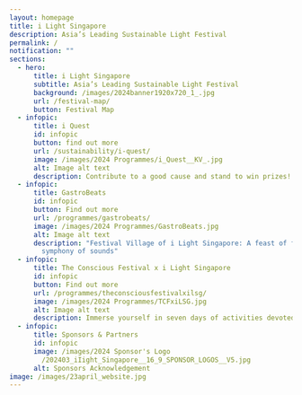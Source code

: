 ```yaml
---
layout: homepage
title: i Light Singapore
description: Asia’s Leading Sustainable Light Festival
permalink: /
notification: ""
sections:
  - hero:
      title: i Light Singapore
      subtitle: Asia’s Leading Sustainable Light Festival
      background: /images/2024banner1920x720_1_.jpg
      url: /festival-map/
      button: Festival Map
  - infopic:
      title: i Quest
      id: infopic
      button: find out more
      url: /sustainability/i-quest/
      image: /images/2024 Programmes/i_Quest__KV_.jpg
      alt: Image alt text
      description: Contribute to a good cause and stand to win prizes!
  - infopic:
      title: GastroBeats
      id: infopic
      button: Find out more
      url: /programmes/gastrobeats/
      image: /images/2024 Programmes/GastroBeats.jpg
      alt: Image alt text
      description: "Festival Village of i Light Singapore: A feast of flavours and a
        symphony of sounds"
  - infopic:
      title: The Conscious Festival x i Light Singapore
      id: infopic
      button: Find out more
      url: /programmes/theconsciousfestivalxilsg/
      image: /images/2024 Programmes/TCFxiLSG.jpg
      alt: Image alt text
      description: Immerse yourself in seven days of activities devoted to sustainability
  - infopic:
      title: Sponsors & Partners
      id: infopic
      image: /images/2024 Sponsor's Logo
        /202403_iIight_Singapore__16_9_SPONSOR_LOGOS__V5.jpg
      alt: Sponsors Acknowledgement
image: /images/23april_website.jpg
---
```

